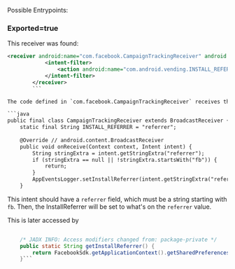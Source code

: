 Possible Entrypoints:

### Exported=true

This receiver was found:
```xml
<receiver android:name="com.facebook.CampaignTrackingReceiver" android:permission="android.permission.INSTALL_PACKAGES" android:exported="true">  
            <intent-filter>  
                <action android:name="com.android.vending.INSTALL_REFERRER"/>  
            </intent-filter>  
        </receiver>
        ```

The code defined in `com.facebook.CampaignTrackingReceiver` receives the `"com.android.vending.INSTALL_REFERRER"` intent.

```java
public final class CampaignTrackingReceiver extends BroadcastReceiver {  
    static final String INSTALL_REFERRER = "referrer";  
  
    @Override // android.content.BroadcastReceiver  
    public void onReceive(Context context, Intent intent) {  
        String stringExtra = intent.getStringExtra("referrer");  
        if (stringExtra == null || !stringExtra.startsWith("fb")) {  
            return;  
        }  
        AppEventsLogger.setInstallReferrer(intent.getStringExtra("referrer"));  
    }
```

This intent should have a `referrer` field, which must be a string starting with `fb`.
Then, the InstallReferrer will be set to what's on the `referrer`  value.

This is later accessed by 
```java
  
    /* JADX INFO: Access modifiers changed from: package-private */  
    public static String getInstallReferrer() {  
        return FacebookSdk.getApplicationContext().getSharedPreferences("com.facebook.sdk.appEventPreferences", 0).getString("install_referrer", null);  
    }```


